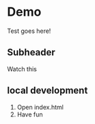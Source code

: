 # Demo

Test goes here!

## Subheader 

Watch this 

## local development 

1. Open index.html 
2. Have fun 